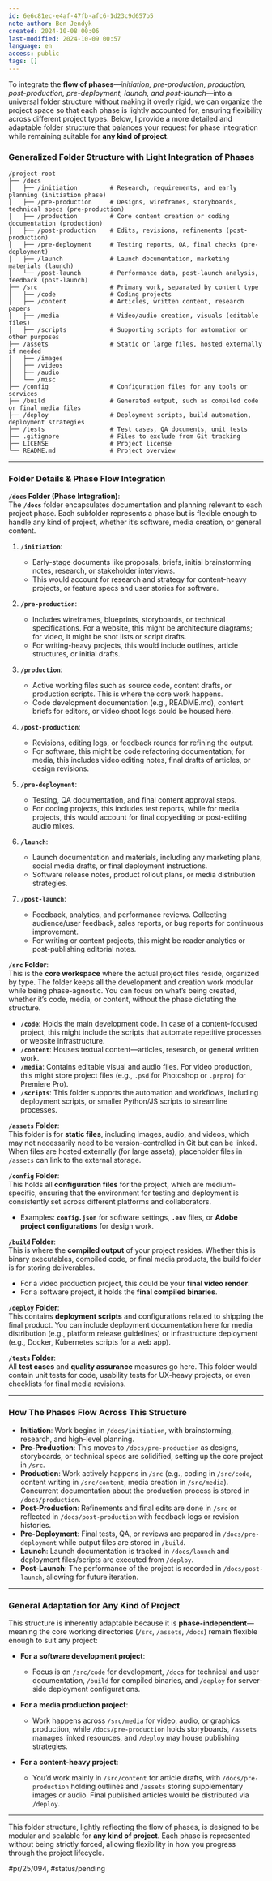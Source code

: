 ```yaml
---
id: 6e6c81ec-e4af-47fb-afc6-1d23c9d657b5
note-author: Ben Jendyk
created: 2024-10-08 00:06
last-modified: 2024-10-09 00:57
language: en
access: public
tags: []
---
```


To integrate the **flow of phases**—*initiation, pre-production, production, post-production, pre-deployment, launch, and post-launch*—into a universal folder structure without making it overly rigid, we can organize the project space so that each phase is lightly accounted for, ensuring flexibility across different project types. Below, I provide a more detailed and adaptable folder structure that balances your request for phase integration while remaining suitable for **any kind of project**.

### Generalized Folder Structure with Light Integration of Phases

```
/project-root
├── /docs
│   ├── /initiation         # Research, requirements, and early planning (initiation phase)
│   ├── /pre-production     # Designs, wireframes, storyboards, technical specs (pre-production)
│   ├── /production         # Core content creation or coding documentation (production)
│   ├── /post-production    # Edits, revisions, refinements (post-production)
│   ├── /pre-deployment     # Testing reports, QA, final checks (pre-deployment)
│   ├── /launch             # Launch documentation, marketing materials (launch)
│   └── /post-launch        # Performance data, post-launch analysis, feedback (post-launch)
├── /src                    # Primary work, separated by content type
│   ├── /code               # Coding projects
│   ├── /content            # Articles, written content, research papers
│   ├── /media              # Video/audio creation, visuals (editable files)
│   ├── /scripts            # Supporting scripts for automation or other purposes
├── /assets                 # Static or large files, hosted externally if needed
│   ├── /images
│   ├── /videos
│   ├── /audio
│   └── /misc
├── /config                 # Configuration files for any tools or services
├── /build                  # Generated output, such as compiled code or final media files
├── /deploy                 # Deployment scripts, build automation, deployment strategies
├── /tests                  # Test cases, QA documents, unit tests
├── .gitignore              # Files to exclude from Git tracking
├── LICENSE                 # Project license
└── README.md               # Project overview
```

---

### **Folder Details & Phase Flow Integration**

**`/docs` Folder (Phase Integration)**:  
The **`/docs`** folder encapsulates documentation and planning relevant to each project phase. Each subfolder represents a phase but is flexible enough to handle any kind of project, whether it’s software, media creation, or general content.

1. **`/initiation`**: 
	- Early-stage documents like proposals, briefs, initial brainstorming notes, research, or stakeholder interviews.
	- This would account for research and strategy for content-heavy projects, or feature specs and user stories for software.

2. **`/pre-production`**:
	- Includes wireframes, blueprints, storyboards, or technical specifications. For a website, this might be architecture diagrams; for video, it might be shot lists or script drafts.
	- For writing-heavy projects, this would include outlines, article structures, or initial drafts.

3. **`/production`**:
	- Active working files such as source code, content drafts, or production scripts. This is where the core work happens.
	- Code development documentation (e.g., README.md), content briefs for editors, or video shoot logs could be housed here.

4. **`/post-production`**:
	- Revisions, editing logs, or feedback rounds for refining the output. 
	- For software, this might be code refactoring documentation; for media, this includes video editing notes, final drafts of articles, or design revisions.

5. **`/pre-deployment`**:
	- Testing, QA documentation, and final content approval steps.
	- For coding projects, this includes test reports, while for media projects, this would account for final copyediting or post-editing audio mixes.

6. **`/launch`**:
	- Launch documentation and materials, including any marketing plans, social media drafts, or final deployment instructions.
	- Software release notes, product rollout plans, or media distribution strategies.

7. **`/post-launch`**:
	- Feedback, analytics, and performance reviews. Collecting audience/user feedback, sales reports, or bug reports for continuous improvement.
	- For writing or content projects, this might be reader analytics or post-publishing editorial notes.

**`/src` Folder**:  
This is the **core workspace** where the actual project files reside, organized by type. The folder keeps all the development and creation work modular while being phase-agnostic. You can focus on what’s being created, whether it’s code, media, or content, without the phase dictating the structure.

- **`/code`**: Holds the main development code. In case of a content-focused project, this might include the scripts that automate repetitive processes or website infrastructure.
- **`/content`**: Houses textual content—articles, research, or general written work.
- **`/media`**: Contains editable visual and audio files. For video production, this might store project files (e.g., `.psd` for Photoshop or `.prproj` for Premiere Pro).
- **`/scripts`**: This folder supports the automation and workflows, including deployment scripts, or smaller Python/JS scripts to streamline processes.

**`/assets` Folder**:  
This folder is for **static files**, including images, audio, and videos, which may not necessarily need to be version-controlled in Git but can be linked. When files are hosted externally (for large assets), placeholder files in `/assets` can link to the external storage.

**`/config` Folder**:  
This holds all **configuration files** for the project, which are medium-specific, ensuring that the environment for testing and deployment is consistently set across different platforms and collaborators.

- Examples: **`config.json`** for software settings, **`.env`** files, or **Adobe project configurations** for design work.

**`/build` Folder**:  
This is where the **compiled output** of your project resides. Whether this is binary executables, compiled code, or final media products, the build folder is for storing deliverables.

- For a video production project, this could be your **final video render**.
- For a software project, it holds the **final compiled binaries**.

**`/deploy` Folder**:  
This contains **deployment scripts** and configurations related to shipping the final product. You can include deployment documentation here for media distribution (e.g., platform release guidelines) or infrastructure deployment (e.g., Docker, Kubernetes scripts for a web app).

**`/tests` Folder**:  
All **test cases** and **quality assurance** measures go here. This folder would contain unit tests for code, usability tests for UX-heavy projects, or even checklists for final media revisions.

---

### **How The Phases Flow Across This Structure**

- **Initiation**: Work begins in `/docs/initiation`, with brainstorming, research, and high-level planning. 
- **Pre-Production**: This moves to `/docs/pre-production` as designs, storyboards, or technical specs are solidified, setting up the core project in `/src`.
- **Production**: Work actively happens in `/src` (e.g., coding in `/src/code`, content writing in `/src/content`, media creation in `/src/media`). Concurrent documentation about the production process is stored in `/docs/production`.
- **Post-Production**: Refinements and final edits are done in `/src` or reflected in `/docs/post-production` with feedback logs or revision histories.
- **Pre-Deployment**: Final tests, QA, or reviews are prepared in `/docs/pre-deployment` while output files are stored in `/build`.
- **Launch**: Launch documentation is tracked in `/docs/launch` and deployment files/scripts are executed from `/deploy`.
- **Post-Launch**: The performance of the project is recorded in `/docs/post-launch`, allowing for future iteration.

---

### **General Adaptation for Any Kind of Project**

This structure is inherently adaptable because it is **phase-independent**—meaning the core working directories (`/src`, `/assets`, `/docs`) remain flexible enough to suit any project:

- **For a software development project**:
	- Focus is on `/src/code` for development, `/docs` for technical and user documentation, `/build` for compiled binaries, and `/deploy` for server-side deployment configurations.

- **For a media production project**:
	- Work happens across `/src/media` for video, audio, or graphics production, while `/docs/pre-production` holds storyboards, `/assets` manages linked resources, and `/deploy` may house publishing strategies.

- **For a content-heavy project**:
	- You’d work mainly in `/src/content` for article drafts, with `/docs/pre-production` holding outlines and `/assets` storing supplementary images or audio. Final published articles would be distributed via `/deploy`.

---

This folder structure, lightly reflecting the flow of phases, is designed to be modular and scalable for **any kind of project**. Each phase is represented without being strictly forced, allowing flexibility in how you progress through the project lifecycle.


#pr/25/094, #status/pending